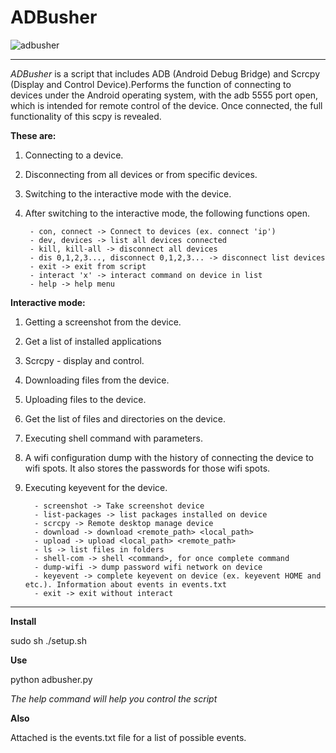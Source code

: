 # ADBusher
![adbusher](https://user-images.githubusercontent.com/110720210/235856930-ffb87dd8-ec13-4908-920f-ee979550fbd3.png)
___
_ADBusher_ is a script that includes ADB (Android Debug Bridge) and Scrcpy (Display and Control Device).Performs the function of connecting to devices under the Android operating system, with the adb 5555 port open, which is intended for remote control of the device. Once connected, the full functionality of this scpy is revealed.

__These are:__
1. Connecting to a device.
2. Disconnecting from all devices or from specific devices.
3. Switching to the interactive mode with the device.
4. After switching to the interactive mode, the following functions open.

        - con, connect -> Connect to devices (ex. connect 'ip')
        - dev, devices -> list all devices connected
        - kill, kill-all -> disconnect all devices
        - dis 0,1,2,3..., disconnect 0,1,2,3... -> disconnect list devices
        - exit -> exit from script
        - interact 'x' -> interact command on device in list
        - help -> help menu

__Interactive mode:__
1. Getting a screenshot from the device.
2. Get a list of installed applications
3. Scrcpy - display and control.
4. Downloading files from the device.
5. Uploading files to the device.
6. Get the list of files and directories on the device.
7. Executing shell command with parameters.
8. A wifi configuration dump with the history of connecting the device to wifi spots. It also stores the passwords for those wifi spots.
9. Executing keyevent for the device.

         - screenshot -> Take screenshot device
         - list-packages -> list packages installed on device
         - scrcpy -> Remote desktop manage device
         - download -> download <remote_path> <local_path>
         - upload -> upload <local_path> <remote_path>
         - ls -> list files in folders 
         - shell-com -> shell <command>, for once complete command
         - dump-wifi -> dump password wifi network on device
         - keyevent -> complete keyevent on device (ex. keyevent HOME and etc.). Information about events in events.txt
         - exit -> exit without interact
                
___

__Install__

sudo sh ./setup.sh

__Use__

python adbusher.py

_The help command will help you control the script_

__Also__

Attached is the events.txt file for a list of possible events.
